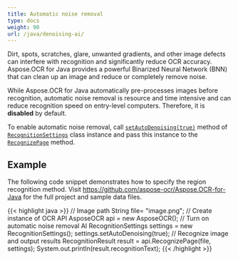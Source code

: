 ```yaml
---
title: Automatic noise removal
type: docs
weight: 90
url: /java/denoising-ai/
---
```


Dirt, spots, scratches, glare, unwanted gradients, and other image defects can interfere with recognition and significantly reduce OCR accuracy. Aspose.OCR for Java provides a powerful Binarized Neural Network (BNN) that can clean up an image and reduce or completely remove noise.

While Aspose.OCR for Java automatically pre-processes images before recognition, automatic noise removal is resource and time intensive and can reduce recognition speed on entry-level computers. Therefore, it is **disabled** by default.

To enable automatic noise removal, call [`setAutoDenoising(true)`](https://reference.aspose.com/ocr/java/com.aspose.ocr/RecognitionSettings#setAutoDenoising-boolean-) method of [`RecognitionSettings`](https://reference.aspose.com/ocr/java/com.aspose.ocr/RecognitionSettings) class instance and pass this instance to the [`RecognizePage`](https://reference.aspose.com/ocr/java/com.aspose.ocr/AsposeOCR#RecognizePage) method.

## Example

The following code snippet demonstrates how to specify the region recognition method. Visit https://github.com/aspose-ocr/Aspose.OCR-for-Java for the full project and sample data files.

{{< highlight java >}}
// Image path
String file= "image.png";
// Create instance of OCR API
AsposeOCR api = new AsposeOCR();
// Turn on automatic noise removal AI
RecognitionSettings settings = new RecognitionSettings();
settings.setAutoDenoising(true);
// Recognize image and output results
RecognitionResult result = api.RecognizePage(file, settings);
System.out.println(result.recognitionText);
{{< /highlight >}}
